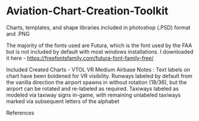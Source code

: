 # Aviation-Chart-Creation-Toolkit
Charts, templates, and shape libraries included in photoshop (.PSD) format and .PNG

The majority of the fonts used are Futura, which is the font used by the FAA but is not included by default with most windows installations. I downloaded it here - https://freefontsfamily.com/futura-font-family-free/

Included Created Charts -
VTOL VR Medium Airbase
    Notes : Text labels on chart have been boldened for VR visibility. Runways labeled by default from the vanilla direction the airport spawns in without rotation (18/36), but the airport can be rotated and re-labeled as required. Taxiways labeled as modeled via taxiway signs in-game, with remaining unlabeled taxiways marked via subsequent letters of the alphabet

References
